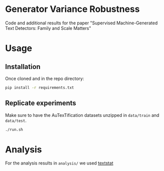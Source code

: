 # Generator Variance Robustness

Code and additional results for the paper "Supervised Machine-Generated Text Detectors: Family and Scale Matters"

# Usage

## Installation
Once cloned and in the repo directory:
```bash
pip install -r requirements.txt
```

## Replicate experiments

Make sure to have the AuTexTification datasets unzipped in `data/train` and `data/test`.
```bash
./run.sh
```

# Analysis

For the analysis results in `analysis/` we used [textstat](https://github.com/textstat/textstat)
